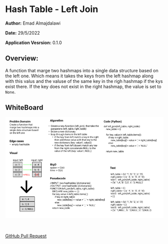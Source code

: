 # Hash Table - Left Join

**Author:** Emad Almajdalawi

**Date:** 29/5/2022

**Application Vesrsion:** 0.1.0

## Overview:

A function that marge two hashmaps into a single data structure based on the left one. Which means it takes the keys from the left hashmap along with this valus and the valuse of the same key in the righ hashmap if the kys exist there. If the key does not exist in the right hashmap, the value is set to `None`.

## WhiteBoard

![Left Join](./imgs/left_join_hashtable.png)

<br>

[GitHub Pull Request](https://github.com/emad-almajdalawi/data-structures-and-algorithms/pull/37)